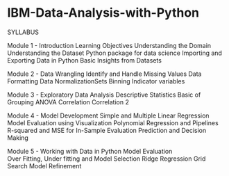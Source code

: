 # IBM-Data-Analysis-with-Python

SYLLABUS

Module 1 - Introduction
Learning Objectives
Understanding the Domain
Understanding the  Dataset
Python package for data science
Importing and Exporting Data in Python
Basic Insights from Datasets

Module 2 - Data Wrangling
Identify and Handle Missing Values
Data Formatting
Data NormalizationSets
Binning
Indicator variables

Module 3 -  Exploratory Data Analysis
Descriptive Statistics
Basic of Grouping
ANOVA
Correlation
Correlation 2

Module 4 - Model Development
Simple and Multiple Linear Regression
Model Evaluation using Visualization
Polynomial Regression and Pipelines
R-squared and MSE for In-Sample Evaluation
Prediction and Decision Making

Module 5 - Working with Data in Python
Model  Evaluation    
Over Fitting, Under fitting and Model Selection 
Ridge Regression
Grid Search 
Model Refinement 
